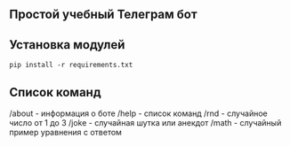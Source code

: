 ## Простой учебный Телеграм бот

## Установка модулей
`pip install -r requirements.txt`

## Список команд
/about - информация о боте
/help - список команд
/rnd - случайное число от 1 до 3
/joke - случайная шутка или анекдот
/math - случайный пример уравнения с ответом

